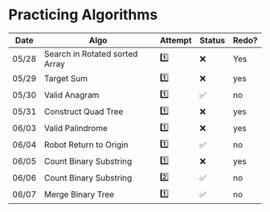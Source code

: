 # Practicing Algorithms

Date | Algo | Attempt | Status | Redo?
--- | --- | --- | --- | ---
05/28 | Search in Rotated sorted Array | 1️⃣ | ❌ | Yes
05/29 | Target Sum | 1️⃣ | ❌ | yes
05/30 | Valid Anagram | 1️⃣ | ✅ | no
05/31 | Construct Quad Tree | 1️⃣ | ❌ | yes
06/03 | Valid Palindrome | 1️⃣ | ❌ | yes
06/04 | Robot Return to Origin | 1️⃣ | ✅ | no
06/05 | Count Binary Substring | 1️⃣ | ❌ | yes
06/06 | Count Binary Substring | 2️⃣ | ✅ | no
06/07 | Merge Binary Tree | 1️⃣ | ✅ | no
